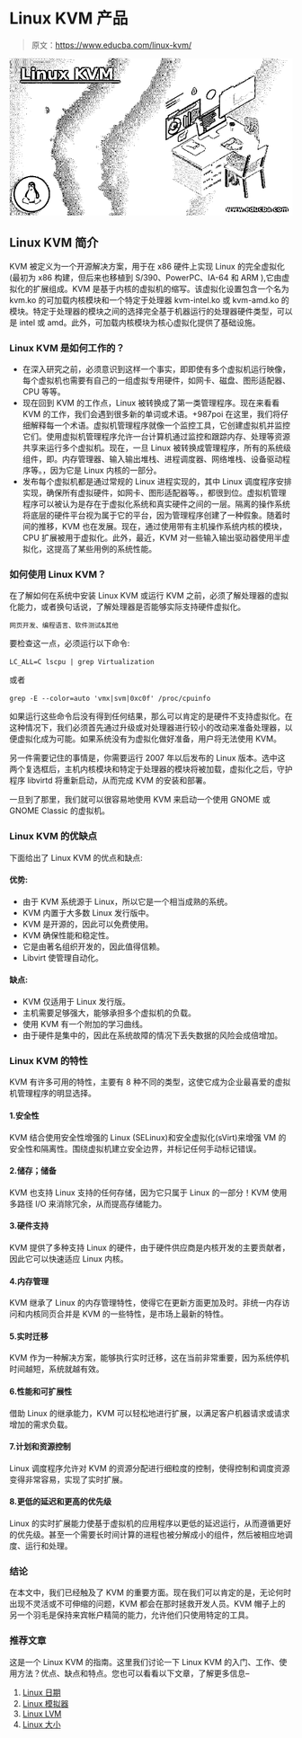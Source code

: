 # Linux KVM 产品

> 原文：<https://www.educba.com/linux-kvm/>

![Linux KVM](img/63fef64bc7a991261c2b3c005e7296c9.png)



## Linux KVM 简介

KVM 被定义为一个开源解决方案，用于在 x86 硬件上实现 Linux 的完全虚拟化(最初为 x86 构建，但后来也移植到 S/390、PowerPC、IA-64 和 ARM ),它由虚拟化的扩展组成。KVM 是基于内核的虚拟机的缩写。该虚拟化设置包含一个名为 kvm.ko 的可加载内核模块和一个特定于处理器 kvm-intel.ko 或 kvm-amd.ko 的模块。特定于处理器的模块之间的选择完全基于机器运行的处理器硬件类型，可以是 intel 或 amd。此外，可加载内核模块为核心虚拟化提供了基础设施。

### Linux KVM 是如何工作的？

*   在深入研究之前，必须意识到这样一个事实，即即使有多个虚拟机运行映像，每个虚拟机也需要有自己的一组虚拟专用硬件，如网卡、磁盘、图形适配器、CPU 等等。
*   现在回到 KVM 的工作点，Linux 被转换成了第一类管理程序。现在来看看 KVM 的工作，我们会遇到很多新的单词或术语。+987poi 在这里，我们将仔细解释每一个术语。虚拟机管理程序就像一个监控工具，它创建虚拟机并监控它们。使用虚拟机管理程序允许一台计算机通过监控和跟踪内存、处理等资源共享来运行多个虚拟机。现在，一旦 Linux 被转换成管理程序，所有的系统级组件，即。内存管理器、输入输出堆栈、进程调度器、网络堆栈、设备驱动程序等。，因为它是 Linux 内核的一部分。
*   发布每个虚拟机都是通过常规的 Linux 进程实现的，其中 Linux 调度程序安排实现，确保所有虚拟硬件，如网卡、图形适配器等。，都很到位。虚拟机管理程序可以被认为是存在于虚拟化系统和真实硬件之间的一层。隔离的操作系统将底层的硬件平台视为属于它的平台，因为管理程序创建了一种假象。随着时间的推移，KVM 也在发展。现在，通过使用带有主机操作系统内核的模块，CPU 扩展被用于虚拟化。此外，最近，KVM 对一些输入输出驱动器使用半虚拟化，这提高了某些用例的系统性能。

### 如何使用 Linux KVM？

在了解如何在系统中安装 Linux KVM 或运行 KVM 之前，必须了解处理器的虚拟化能力，或者换句话说，了解处理器是否能够实际支持硬件虚拟化。

<small>网页开发、编程语言、软件测试&其他</small>

要检查这一点，必须运行以下命令:

`LC_ALL=C lscpu | grep Virtualization`

或者

`grep -E --color=auto 'vmx|svm|0xc0f' /proc/cpuinfo`

如果运行这些命令后没有得到任何结果，那么可以肯定的是硬件不支持虚拟化。在这种情况下，我们必须首先通过升级或对处理器进行较小的改动来准备处理器，以便虚拟化成为可能。如果系统没有为虚拟化做好准备，用户将无法使用 KVM。

另一件需要记住的事情是，你需要运行 2007 年以后发布的 Linux 版本。选中这两个复选框后，主机内核模块和特定于处理器的模块将被加载，虚拟化之后，守护程序 libvirtd 将重新启动，从而完成 KVM 的安装和部署。

一旦到了那里，我们就可以很容易地使用 KVM 来启动一个使用 GNOME 或 GNOME Classic 的虚拟机。

### Linux KVM 的优缺点

下面给出了 Linux KVM 的优点和缺点:

#### 优势:

*   由于 KVM 系统源于 Linux，所以它是一个相当成熟的系统。
*   KVM 内置于大多数 Linux 发行版中。
*   KVM 是开源的，因此可以免费使用。
*   KVM 确保性能和稳定性。
*   它是由著名组织开发的，因此值得信赖。
*   Libvirt 使管理自动化。

#### 缺点:

*   KVM 仅适用于 Linux 发行版。
*   主机需要足够强大，能够承担多个虚拟机的负载。
*   使用 KVM 有一个附加的学习曲线。
*   由于硬件是集中的，因此在系统故障的情况下丢失数据的风险会成倍增加。

### Linux KVM 的特性

KVM 有许多可用的特性，主要有 8 种不同的类型，这使它成为企业最喜爱的虚拟机管理程序的明显选择。

#### 1.安全性

KVM 结合使用安全性增强的 Linux (SELinux)和安全虚拟化(sVirt)来增强 VM 的安全性和隔离性。围绕虚拟机建立安全边界，并标记任何手动标记错误。

#### 2.储存；储备

KVM 也支持 Linux 支持的任何存储，因为它只属于 Linux 的一部分！KVM 使用多路径 I/O 来消除冗余，从而提高存储能力。

#### 3.硬件支持

KVM 提供了多种支持 Linux 的硬件，由于硬件供应商是内核开发的主要贡献者，因此它可以快速适应 Linux 内核。

#### 4.内存管理

KVM 继承了 Linux 的内存管理特性，使得它在更新方面更加及时。非统一内存访问和内核同页合并是 KVM 的一些特性，是市场上最新的特性。

#### 5.实时迁移

KVM 作为一种解决方案，能够执行实时迁移，这在当前非常重要，因为系统停机时间越短，系统就越有效。

#### 6.性能和可扩展性

借助 Linux 的继承能力，KVM 可以轻松地进行扩展，以满足客户机器请求或请求增加的需求负载。

#### 7.计划和资源控制

Linux 调度程序允许对 KVM 的资源分配进行细粒度的控制，使得控制和调度资源变得非常容易，实现了实时扩展。

#### 8.更低的延迟和更高的优先级

Linux 的实时扩展能力使基于虚拟机的应用程序以更低的延迟运行，从而遵循更好的优先级。甚至一个需要长时间计算的进程也被分解成小的组件，然后被相应地调度、运行和处理。

### 结论

在本文中，我们已经触及了 KVM 的重要方面。现在我们可以肯定的是，无论何时出现不灵活或不可伸缩的问题，KVM 都会在那时拯救开发人员。KVM 帽子上的另一个羽毛是保持来宾帐户精简的能力，允许他们只使用特定的工具。

### 推荐文章

这是一个 Linux KVM 的指南。这里我们讨论一下 Linux KVM 的入门、工作、使用方法？优点、缺点和特点。您也可以看看以下文章，了解更多信息–

1.  [Linux 日期](https://www.educba.com/linux-date/)
2.  [Linux 模拟器](https://www.educba.com/linux-emulator/)
3.  [Linux LVM](https://www.educba.com/linux-lvm/)
4.  [Linux 大小](https://www.educba.com/linux-size/)





